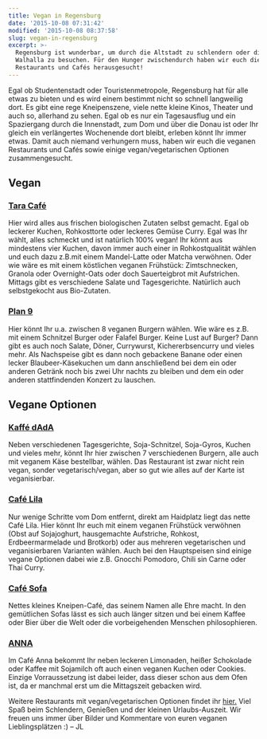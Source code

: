 ```yaml
---
title: Vegan in Regensburg
date: '2015-10-08 07:31:42'
modified: '2015-10-08 08:37:58'
slug: vegan-in-regensburg
excerpt: >-
  Regensburg ist wunderbar, um durch die Altstadt zu schlendern oder die nahe
  Walhalla zu besuchen. Für den Hunger zwischendurch haben wir euch die veganen
  Restaurants und Cafés herausgesucht!
---
```


Egal ob Studentenstadt oder Touristenmetropole, Regensburg hat für alle etwas zu bieten und es wird einem bestimmt nicht so schnell langweilig dort. Es gibt eine rege Kneipenszene, viele nette kleine Kinos, Theater und auch so, allerhand zu sehen. Egal ob es nur ein Tagesausflug und ein Spaziergang durch die Innenstadt, zum Dom und über die Donau ist oder Ihr gleich ein verlängertes Wochenende dort bleibt, erleben könnt Ihr immer etwas. Damit auch niemand verhungern muss, haben wir euch die veganen Restaurants und Cafés sowie einige vegan/vegetarischen Optionen zusammengesucht.

## Vegan

### [Tara Café](http://www.taracafe-regensburg.de/main.html)

[<!-- Image removed (no copyright): Tara-Regensburg-640x284.jpg -->](https://www.veganblatt.com/i/Tara-Regensburg.jpg) Hier wird alles aus frischen biologischen Zutaten selbst gemacht. Egal ob leckerer Kuchen, Rohkosttorte oder leckeres Gemüse Curry. Egal was Ihr wählt, alles schmeckt und ist natürlich 100% vegan! Ihr könnt aus mindestens vier Kuchen, davon immer auch einer in Rohkostqualität wählen und euch dazu z.B.mit einem Mandel-Latte oder Matcha verwöhnen. Oder wie wäre es mit einem köstlichen veganen Frühstück: Zimtschnecken, Granola oder Overnight-Oats oder doch Sauerteigbrot mit Aufstrichen. Mittags gibt es verschiedene Salate und Tagesgerichte. Natürlich auch selbstgekocht aus Bio-Zutaten.

### [Plan 9](https://www.facebook.com/Plan9Regensburg/)

Hier könnt Ihr u.a. zwischen 8 veganen Burgern wählen. Wie wäre es z.B. mit einem Schnitzel Burger oder Falafel Burger. Keine Lust auf Burger? Dann gibt es auch noch Salate, Döner, Currywurst, Kichererbsencurry und vieles mehr. Als Nachspeise gibt es dann noch gebackene Banane oder einen lecker Blaubeer-Käsekuchen um dann anschließend bei dem ein oder anderen Getränk noch bis zwei Uhr nachts zu bleiben und dem ein oder anderen stattfindenden Konzert zu lauschen.

## Vegane Optionen

### [Kaffé dAdA](http://kaffe-dada.com/)

[<!-- Image removed (no copyright): KaffeeDada-640x211.jpg -->](https://www.veganblatt.com/i/KaffeeDada.jpg) Neben verschiedenen Tagesgerichte, Soja-Schnitzel, Soja-Gyros, Kuchen und vieles mehr, könnt Ihr hier zwischen 7 verschiedenen Burgern, alle auch mit veganem Käse bestellbar, wählen. Das Restaurant ist zwar nicht rein vegan, sonder vegetarisch/vegan, aber so gut wie alles auf der Karte ist veganisierbar.

### [Café Lila](http://www.cafe-lila.de/)

Nur wenige Schritte vom Dom entfernt, direkt am Haidplatz liegt das nette Café Lila. Hier könnt Ihr euch mit einem veganen Frühstück verwöhnen (Obst auf Sojajoghurt, hausgemachte Aufstriche, Rohkost, Erdbeermarmelade und Brotkorb) oder aus mehreren vegetarischen und veganisierbaren Varianten wählen. Auch bei den Hauptspeisen sind einige vegane Optionen dabei wie z.B. Gnocchi Pomodoro, Chili sin Carne oder Thai Curry.

### [Café Sofa](https://www.facebook.com/cafesofa)

Nettes kleines Kneipen-Café, das seinem Namen alle Ehre macht. In den gemütlichen Sofas lässt es sich auch länger sitzen und bei einem Kaffee oder Bier über die Welt oder die vorbeigehenden Menschen philosophieren.

### [ANNA](http://www.anna-cafe.de/)

Im Café Anna bekommt Ihr neben leckeren Limonaden, heißer Schokolade oder Kaffee mit Sojamilch oft auch einen veganen Kuchen oder Cookies. Einzige Vorraussetzung ist dabei leider, dass dieser schon aus dem Ofen ist, da er manchmal erst um die Mittagszeit gebacken wird.

Weitere Restaurants mit vegan/vegetarischen Optionen findet ihr [hier.](https://www.facebook.com/search/109952035700751/places-in/200742186618963/places/intersect/) Viel Spaß beim Schlendern, Genießen und der kleinen Urlaubs-Auszeit. Wir freuen uns immer über Bilder und Kommentare von euren veganen Lieblingsplätzen :) – JL
